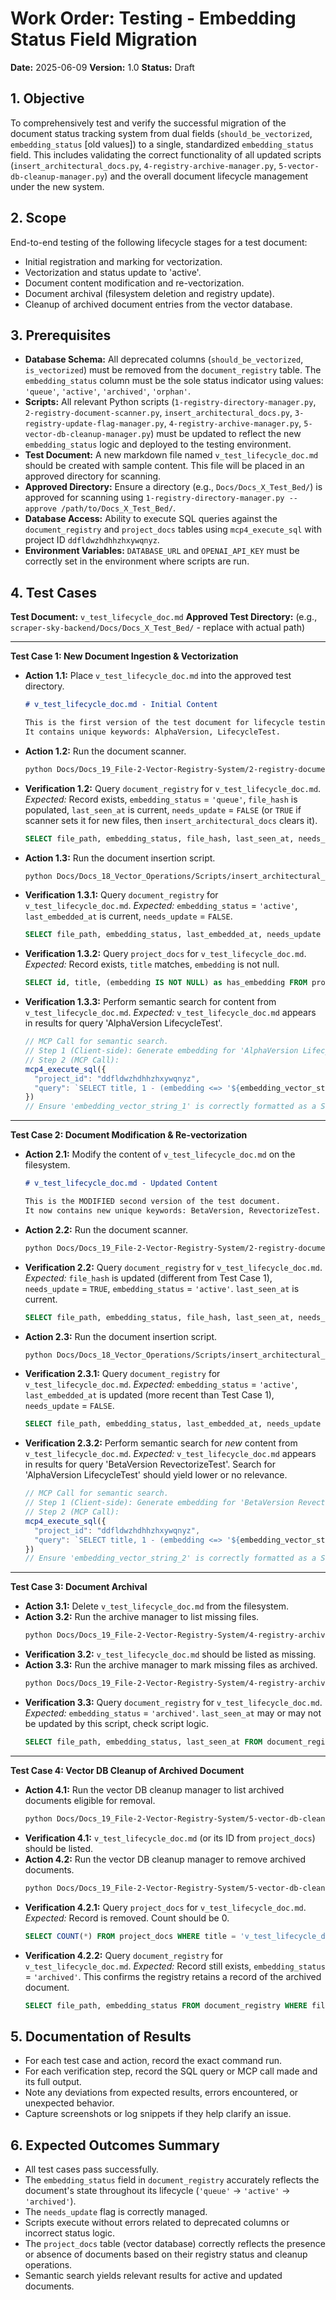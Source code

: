 # Work Order: Testing - Embedding Status Field Migration

**Date:** 2025-06-09
**Version:** 1.0
**Status:** Draft

## 1. Objective

To comprehensively test and verify the successful migration of the document status tracking system from dual fields (`should_be_vectorized`, `embedding_status` [old values]) to a single, standardized `embedding_status` field. This includes validating the correct functionality of all updated scripts (`insert_architectural_docs.py`, `4-registry-archive-manager.py`, `5-vector-db-cleanup-manager.py`) and the overall document lifecycle management under the new system.

## 2. Scope

End-to-end testing of the following lifecycle stages for a test document:
- Initial registration and marking for vectorization.
- Vectorization and status update to 'active'.
- Document content modification and re-vectorization.
- Document archival (filesystem deletion and registry update).
- Cleanup of archived document entries from the vector database.

## 3. Prerequisites

- **Database Schema:** All deprecated columns (`should_be_vectorized`, `is_vectorized`) must be removed from the `document_registry` table. The `embedding_status` column must be the sole status indicator using values: `'queue'`, `'active'`, `'archived'`, `'orphan'`.
- **Scripts:** All relevant Python scripts (`1-registry-directory-manager.py`, `2-registry-document-scanner.py`, `insert_architectural_docs.py`, `3-registry-update-flag-manager.py`, `4-registry-archive-manager.py`, `5-vector-db-cleanup-manager.py`) must be updated to reflect the new `embedding_status` logic and deployed to the testing environment.
- **Test Document:** A new markdown file named `v_test_lifecycle_doc.md` should be created with sample content. This file will be placed in an approved directory for scanning.
- **Approved Directory:** Ensure a directory (e.g., `Docs/Docs_X_Test_Bed/`) is approved for scanning using `1-registry-directory-manager.py --approve /path/to/Docs_X_Test_Bed/`.
- **Database Access:** Ability to execute SQL queries against the `document_registry` and `project_docs` tables using `mcp4_execute_sql` with project ID `ddfldwzhdhhzhxywqnyz`.
- **Environment Variables:** `DATABASE_URL` and `OPENAI_API_KEY` must be correctly set in the environment where scripts are run.

## 4. Test Cases

**Test Document:** `v_test_lifecycle_doc.md`
**Approved Test Directory:** (e.g., `scraper-sky-backend/Docs/Docs_X_Test_Bed/` - replace with actual path)

--- 

**Test Case 1: New Document Ingestion & Vectorization**

*   **Action 1.1:** Place `v_test_lifecycle_doc.md` into the approved test directory.
    ```markdown
    # v_test_lifecycle_doc.md - Initial Content

    This is the first version of the test document for lifecycle testing.
    It contains unique keywords: AlphaVersion, LifecycleTest.
    ```
*   **Action 1.2:** Run the document scanner.
    ```bash
    python Docs/Docs_19_File-2-Vector-Registry-System/2-registry-document-scanner.py --scan
    ```
*   **Verification 1.2:** Query `document_registry` for `v_test_lifecycle_doc.md`.
    *Expected:* Record exists, `embedding_status` = `'queue'`, `file_hash` is populated, `last_seen_at` is current, `needs_update` = `FALSE` (or `TRUE` if scanner sets it for new files, then `insert_architectural_docs` clears it).
    ```sql
    SELECT file_path, embedding_status, file_hash, last_seen_at, needs_update FROM document_registry WHERE file_path LIKE '%v_test_lifecycle_doc.md';
    ```
*   **Action 1.3:** Run the document insertion script.
    ```bash
    python Docs/Docs_18_Vector_Operations/Scripts/insert_architectural_docs.py
    ```
*   **Verification 1.3.1:** Query `document_registry` for `v_test_lifecycle_doc.md`.
    *Expected:* `embedding_status` = `'active'`, `last_embedded_at` is current, `needs_update` = `FALSE`.
    ```sql
    SELECT file_path, embedding_status, last_embedded_at, needs_update FROM document_registry WHERE file_path LIKE '%v_test_lifecycle_doc.md';
    ```
*   **Verification 1.3.2:** Query `project_docs` for `v_test_lifecycle_doc.md`.
    *Expected:* Record exists, `title` matches, `embedding` is not null.
    ```sql
    SELECT id, title, (embedding IS NOT NULL) as has_embedding FROM project_docs WHERE title = 'v_test_lifecycle_doc.md';
    ```
*   **Verification 1.3.3:** Perform semantic search for content from `v_test_lifecycle_doc.md`.
    *Expected:* `v_test_lifecycle_doc.md` appears in results for query 'AlphaVersion LifecycleTest'.
    ```javascript
    // MCP Call for semantic search. 
    // Step 1 (Client-side): Generate embedding for 'AlphaVersion LifecycleTest'. Let's call it 'embedding_vector_string_1'.
    // Step 2 (MCP Call):
    mcp4_execute_sql({
      "project_id": "ddfldwzhdhhzhxywqnyz",
      "query": `SELECT title, 1 - (embedding <=> '${embedding_vector_string_1}'::vector) AS similarity FROM public.project_docs ORDER BY similarity DESC LIMIT 5;`
    })
    // Ensure 'embedding_vector_string_1' is correctly formatted as a SQL vector string, e.g., '[0.1,0.2,...]'.
    ```

--- 

**Test Case 2: Document Modification & Re-vectorization**

*   **Action 2.1:** Modify the content of `v_test_lifecycle_doc.md` on the filesystem.
    ```markdown
    # v_test_lifecycle_doc.md - Updated Content

    This is the MODIFIED second version of the test document.
    It now contains new unique keywords: BetaVersion, RevectorizeTest.
    ```
*   **Action 2.2:** Run the document scanner.
    ```bash
    python Docs/Docs_19_File-2-Vector-Registry-System/2-registry-document-scanner.py --scan
    ```
*   **Verification 2.2:** Query `document_registry` for `v_test_lifecycle_doc.md`.
    *Expected:* `file_hash` is updated (different from Test Case 1), `needs_update` = `TRUE`, `embedding_status` = `'active'`. `last_seen_at` is current.
    ```sql
    SELECT file_path, embedding_status, file_hash, last_seen_at, needs_update FROM document_registry WHERE file_path LIKE '%v_test_lifecycle_doc.md';
    ```
*   **Action 2.3:** Run the document insertion script.
    ```bash
    python Docs/Docs_18_Vector_Operations/Scripts/insert_architectural_docs.py
    ```
*   **Verification 2.3.1:** Query `document_registry` for `v_test_lifecycle_doc.md`.
    *Expected:* `embedding_status` = `'active'`, `last_embedded_at` is updated (more recent than Test Case 1), `needs_update` = `FALSE`.
    ```sql
    SELECT file_path, embedding_status, last_embedded_at, needs_update FROM document_registry WHERE file_path LIKE '%v_test_lifecycle_doc.md';
    ```
*   **Verification 2.3.2:** Perform semantic search for *new* content from `v_test_lifecycle_doc.md`.
    *Expected:* `v_test_lifecycle_doc.md` appears in results for query 'BetaVersion RevectorizeTest'. Search for 'AlphaVersion LifecycleTest' should yield lower or no relevance.
    ```javascript
    // MCP Call for semantic search.
    // Step 1 (Client-side): Generate embedding for 'BetaVersion RevectorizeTest'. Let's call it 'embedding_vector_string_2'.
    // Step 2 (MCP Call):
    mcp4_execute_sql({
      "project_id": "ddfldwzhdhhzhxywqnyz",
      "query": `SELECT title, 1 - (embedding <=> '${embedding_vector_string_2}'::vector) AS similarity FROM public.project_docs ORDER BY similarity DESC LIMIT 5;`
    })
    // Ensure 'embedding_vector_string_2' is correctly formatted as a SQL vector string.
    ```

--- 

**Test Case 3: Document Archival**

*   **Action 3.1:** Delete `v_test_lifecycle_doc.md` from the filesystem.
*   **Action 3.2:** Run the archive manager to list missing files.
    ```bash
    python Docs/Docs_19_File-2-Vector-Registry-System/4-registry-archive-manager.py --list-missing
    ```
*   **Verification 3.2:** `v_test_lifecycle_doc.md` should be listed as missing.
*   **Action 3.3:** Run the archive manager to mark missing files as archived.
    ```bash
    python Docs/Docs_19_File-2-Vector-Registry-System/4-registry-archive-manager.py --mark-missing-as-archived --auto-approve
    ```
*   **Verification 3.3:** Query `document_registry` for `v_test_lifecycle_doc.md`.
    *Expected:* `embedding_status` = `'archived'`. `last_seen_at` may or may not be updated by this script, check script logic.
    ```sql
    SELECT file_path, embedding_status, last_seen_at FROM document_registry WHERE file_path LIKE '%v_test_lifecycle_doc.md';
    ```

--- 

**Test Case 4: Vector DB Cleanup of Archived Document**

*   **Action 4.1:** Run the vector DB cleanup manager to list archived documents eligible for removal.
    ```bash
    python Docs/Docs_19_File-2-Vector-Registry-System/5-vector-db-cleanup-manager.py --list-archived
    ```
*   **Verification 4.1:** `v_test_lifecycle_doc.md` (or its ID from `project_docs`) should be listed.
*   **Action 4.2:** Run the vector DB cleanup manager to remove archived documents.
    ```bash
    python Docs/Docs_19_File-2-Vector-Registry-System/5-vector-db-cleanup-manager.py --remove-archived --auto-approve
    ```
*   **Verification 4.2.1:** Query `project_docs` for `v_test_lifecycle_doc.md`.
    *Expected:* Record is removed. Count should be 0.
    ```sql
    SELECT COUNT(*) FROM project_docs WHERE title = 'v_test_lifecycle_doc.md';
    ```
*   **Verification 4.2.2:** Query `document_registry` for `v_test_lifecycle_doc.md`.
    *Expected:* Record still exists, `embedding_status` = `'archived'`. This confirms the registry retains a record of the archived document.
    ```sql
    SELECT file_path, embedding_status FROM document_registry WHERE file_path LIKE '%v_test_lifecycle_doc.md';
    ```

## 5. Documentation of Results

- For each test case and action, record the exact command run.
- For each verification step, record the SQL query or MCP call made and its full output.
- Note any deviations from expected results, errors encountered, or unexpected behavior.
- Capture screenshots or log snippets if they help clarify an issue.

## 6. Expected Outcomes Summary

- All test cases pass successfully.
- The `embedding_status` field in `document_registry` accurately reflects the document's state throughout its lifecycle (`'queue'` -> `'active'` -> `'archived'`).
- The `needs_update` flag is correctly managed.
- Scripts execute without errors related to deprecated columns or incorrect status logic.
- The `project_docs` table (vector database) correctly reflects the presence or absence of documents based on their registry status and cleanup operations.
- Semantic search yields relevant results for active and updated documents.

